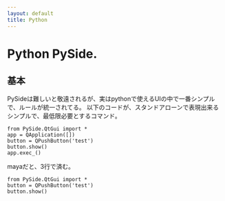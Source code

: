 ```yaml
---
layout: default
title: Python
---
```


# Python PySide.

## 基本

PySideは難しいと敬遠されるが、実はpythonで使えるUIの中で一番シンプルで、ルールが統一されてる。
以下のコードが、スタンドアローンで表現出来るシンプルで、最低限必要とするコマンド。

```
from PySide.QtGui import *
app = QApplication([])
button = QPushButton('test')
button.show()
app.exec_()
```

mayaだと、3行で済む。
```
from PySide.QtGui import *
button = QPushButton('test')
button.show()
```
